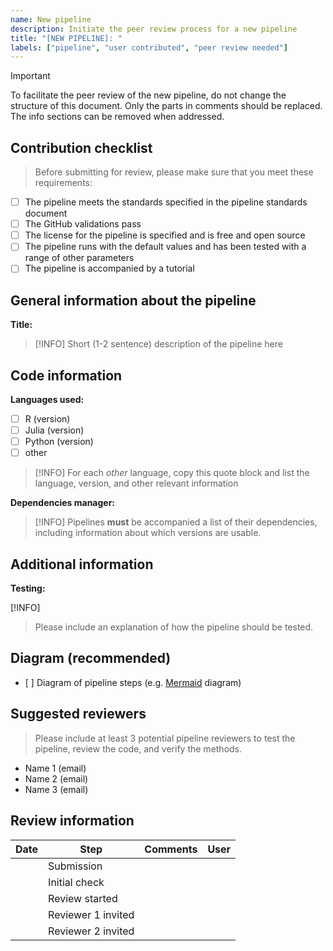 ```yaml
---
name: New pipeline
description: Initiate the peer review process for a new pipeline
title: "[NEW PIPELINE]: "
labels: ["pipeline", "user contributed", "peer review needed"]
---
```


> [!IMPORTANT]
> To facilitate the peer review of the new pipeline, do not change the structure of this
> document. Only the parts in comments should be replaced. The info sections can be removed when addressed. 

## Contribution checklist
> Before submitting for review, please make sure that you meet these requirements:
- [ ] The pipeline meets the standards specified in the pipeline standards document
- [ ] The GitHub validations pass
- [ ] The license for the pipeline is specified and is free and open source
- [ ] The pipeline runs with the default values and has been tested with a range of other parameters
- [ ] The pipeline is accompanied by a tutorial 

## General information about the pipeline

**Title:** <!-- TITLE GOES HERE -->

> [!INFO]
> Short (1-2 sentence) description of the pipeline here

## Code information

**Languages used:**

- [ ] R (version)
- [ ] Julia (version)
- [ ] Python (version)
- [ ] other

> [!INFO]
> For each *other* language, copy this quote block and list the language, version, and other
> relevant information

**Dependencies manager:** <!-- List all packages and their versions here (note: list versions even if the versions are not specified in the Conda dependencies for future versioning) -->

> [!INFO]
> Pipelines **must** be accompanied a list of their dependencies, including information about
> which versions are usable. 

## Additional information

**Testing:** <!-- free-form text to explain the testing/CI of the pipeline -->

[!INFO]
> Please include an explanation of how the pipeline should be tested. 

## Diagram (recommended)

- [ ] Diagram of pipeline steps (e.g. [Mermaid][mermaid] diagram)

[mermaid]: https://github.blog/developer-skills/github/include-diagrams-markdown-files-mermaid/

## Suggested reviewers <!-- 2-3 -->
> Please include at least 3 potential pipeline reviewers to test the pipeline, review the code, and verify the methods.
- Name 1 (email)
- Name 2 (email)
- Name 3 (email)

## Review information

| Date | Step | Comments | User |
|----|----|----|----|
| <!-- TODAY YYYY-MM-DD --> | Submission | | <!-- YOUR GITHUB ID --> |
| | Initial check | | |
| | Review started | | |
| | Reviewer 1 invited | | |
| | Reviewer 2 invited | | |
